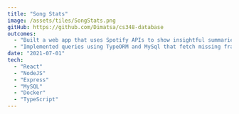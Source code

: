 ```yaml
---
title: "Song Stats"
image: /assets/tiles/SongStats.png
gitHub: https://github.com/Dimatsa/cs348-database
outcomes:
  - "Built a web app that uses Spotify APIs to show insightful summaries about songs and artists."
  - "Implemented queries using TypeORM and MySql that fetch missing fragments of data from Spotify when necessary."
date: "2021-07-01"
tech:
  - "React"
  - "NodeJS"
  - "Express"
  - "MySQL"
  - "Docker"
  - "TypeScript"
---
```

